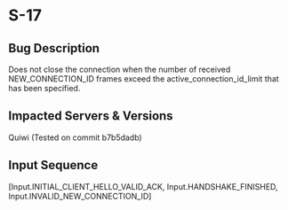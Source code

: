 # S-17

## Bug Description
Does not close the connection when the number of received NEW_CONNECTION_ID frames exceed the active_connection_id_limit that has been specified.

## Impacted Servers & Versions
Quiwi (Tested on commit b7b5dadb)

## Input Sequence
[Input.INITIAL_CLIENT_HELLO_VALID_ACK, Input.HANDSHAKE_FINISHED, Input.INVALID_NEW_CONNECTION_ID]
